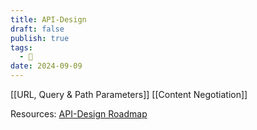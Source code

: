 ```yaml
---
title: API-Design
draft: false
publish: true
tags:
  - 📇
date: 2024-09-09
---
```

[[URL, Query & Path Parameters]]
[[Content Negotiation]]

Resources: [API-Design Roadmap](https://roadmap.sh/api-design)
